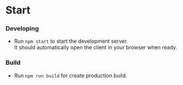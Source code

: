 # Start

### Developing

- Run `npm start` to start the development server.  
   It should automatically open the client in your browser when ready.

### Build

- Run `npm run build` for create production build.
